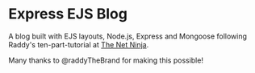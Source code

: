 # Express EJS Blog

A blog built with EJS layouts, Node.js, Express and Mongoose following Raddy's ten-part-tutorial at [The Net Ninja](https://www.youtube.com/watch?v=-foo92lFIto&list=RDCMUCW5YeuERMmlnqo4oq8vwUpg).

Many thanks to @raddyTheBrand for making this possible!
